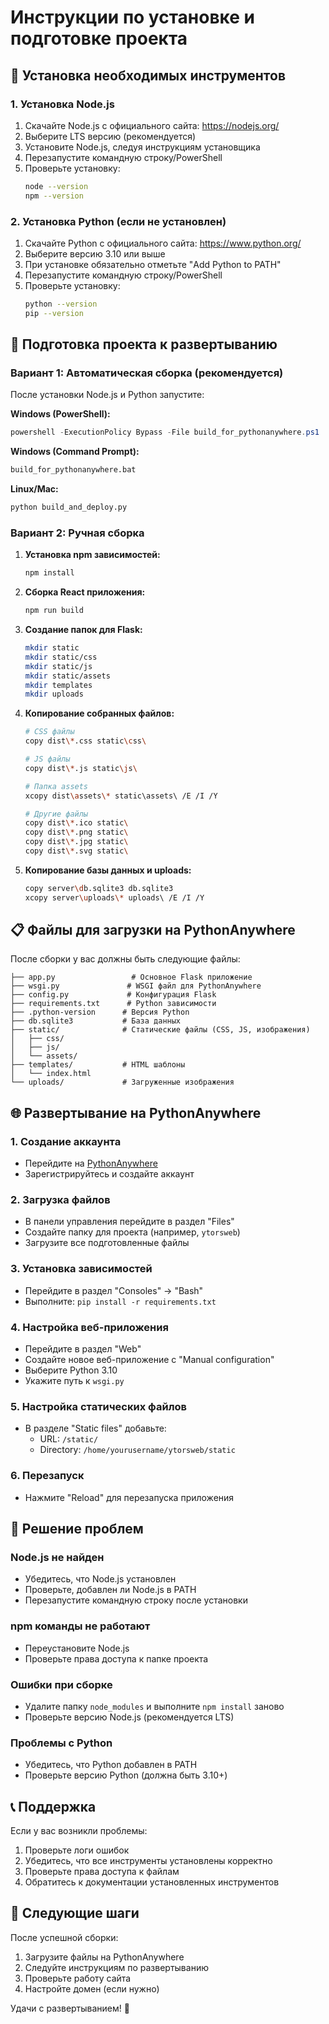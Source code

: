 # Инструкции по установке и подготовке проекта

## 🔧 Установка необходимых инструментов

### 1. Установка Node.js

1. Скачайте Node.js с официального сайта: https://nodejs.org/
2. Выберите LTS версию (рекомендуется)
3. Установите Node.js, следуя инструкциям установщика
4. Перезапустите командную строку/PowerShell
5. Проверьте установку:
   ```bash
   node --version
   npm --version
   ```

### 2. Установка Python (если не установлен)

1. Скачайте Python с официального сайта: https://www.python.org/
2. Выберите версию 3.10 или выше
3. При установке обязательно отметьте "Add Python to PATH"
4. Перезапустите командную строку/PowerShell
5. Проверьте установку:
   ```bash
   python --version
   pip --version
   ```

## 🚀 Подготовка проекта к развертыванию

### Вариант 1: Автоматическая сборка (рекомендуется)

После установки Node.js и Python запустите:

**Windows (PowerShell):**
```powershell
powershell -ExecutionPolicy Bypass -File build_for_pythonanywhere.ps1
```

**Windows (Command Prompt):**
```cmd
build_for_pythonanywhere.bat
```

**Linux/Mac:**
```bash
python build_and_deploy.py
```

### Вариант 2: Ручная сборка

1. **Установка npm зависимостей:**
   ```bash
   npm install
   ```

2. **Сборка React приложения:**
   ```bash
   npm run build
   ```

3. **Создание папок для Flask:**
   ```bash
   mkdir static
   mkdir static/css
   mkdir static/js
   mkdir static/assets
   mkdir templates
   mkdir uploads
   ```

4. **Копирование собранных файлов:**
   ```bash
   # CSS файлы
   copy dist\*.css static\css\
   
   # JS файлы
   copy dist\*.js static\js\
   
   # Папка assets
   xcopy dist\assets\* static\assets\ /E /I /Y
   
   # Другие файлы
   copy dist\*.ico static\
   copy dist\*.png static\
   copy dist\*.jpg static\
   copy dist\*.svg static\
   ```

5. **Копирование базы данных и uploads:**
   ```bash
   copy server\db.sqlite3 db.sqlite3
   xcopy server\uploads\* uploads\ /E /I /Y
   ```

## 📋 Файлы для загрузки на PythonAnywhere

После сборки у вас должны быть следующие файлы:

```
├── app.py                 # Основное Flask приложение
├── wsgi.py               # WSGI файл для PythonAnywhere
├── config.py             # Конфигурация Flask
├── requirements.txt      # Python зависимости
├── .python-version      # Версия Python
├── db.sqlite3           # База данных
├── static/              # Статические файлы (CSS, JS, изображения)
│   ├── css/
│   ├── js/
│   └── assets/
├── templates/           # HTML шаблоны
│   └── index.html
└── uploads/             # Загруженные изображения
```

## 🌐 Развертывание на PythonAnywhere

### 1. Создание аккаунта
- Перейдите на [PythonAnywhere](https://www.pythonanywhere.com/)
- Зарегистрируйтесь и создайте аккаунт

### 2. Загрузка файлов
- В панели управления перейдите в раздел "Files"
- Создайте папку для проекта (например, `ytorsweb`)
- Загрузите все подготовленные файлы

### 3. Установка зависимостей
- Перейдите в раздел "Consoles" → "Bash"
- Выполните: `pip install -r requirements.txt`

### 4. Настройка веб-приложения
- Перейдите в раздел "Web"
- Создайте новое веб-приложение с "Manual configuration"
- Выберите Python 3.10
- Укажите путь к `wsgi.py`

### 5. Настройка статических файлов
- В разделе "Static files" добавьте:
  - URL: `/static/`
  - Directory: `/home/yourusername/ytorsweb/static`

### 6. Перезапуск
- Нажмите "Reload" для перезапуска приложения

## 🐛 Решение проблем

### Node.js не найден
- Убедитесь, что Node.js установлен
- Проверьте, добавлен ли Node.js в PATH
- Перезапустите командную строку после установки

### npm команды не работают
- Переустановите Node.js
- Проверьте права доступа к папке проекта

### Ошибки при сборке
- Удалите папку `node_modules` и выполните `npm install` заново
- Проверьте версию Node.js (рекомендуется LTS)

### Проблемы с Python
- Убедитесь, что Python добавлен в PATH
- Проверьте версию Python (должна быть 3.10+)

## 📞 Поддержка

Если у вас возникли проблемы:

1. Проверьте логи ошибок
2. Убедитесь, что все инструменты установлены корректно
3. Проверьте права доступа к файлам
4. Обратитесь к документации установленных инструментов

## 🎯 Следующие шаги

После успешной сборки:

1. Загрузите файлы на PythonAnywhere
2. Следуйте инструкциям по развертыванию
3. Проверьте работу сайта
4. Настройте домен (если нужно)

Удачи с развертыванием! 🚀
